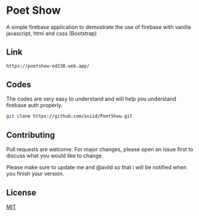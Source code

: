 # Poet Show

A simple firebase application to demostrate the use of firebase with vanilla javascript, html and csss (Bootstrap)


## Link
```bash
https://poetshow-ed238.web.app/
```


## Codes

The codes are very easy to understand and will help you understand firebase auth properly.

```bash
git clone https://github.com/aviid/PoetShow.git
```

## Contributing
Pull requests are welcome. For major changes, please open an issue first to discuss what you would like to change.

Please make sure to update me and @aviid so that i will be notified when you finish your version.

## License
[MIT](https://choosealicense.com/licenses/mit/)
